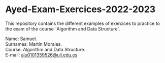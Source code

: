 # Ayed-Exam-Exercices-2022-2023
This repository contains the different examples of exercices to practice to the exam of the course ˋAlgorithm and Data Structureˋ.

Name: Samuel.\
Surnames: Martín Morales.\
Course: Algorithm and Data Structure.\
E-mail: alu0101359526@ull.edu.es
